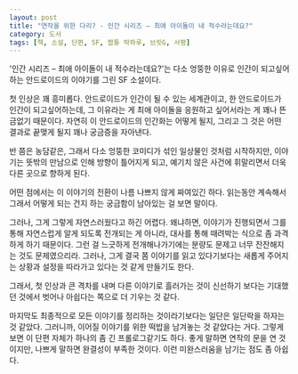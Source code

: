 ```yaml
---
layout: post
title: "연작을 위한 다리? - 인간 시리즈 – 최애 아이돌이 내 적수라는데요?"
category: 도서
tags: [책, 소설, 단편, SF, 짭퉁 박하루, 브릿G, 서평]
---
```


'인간 시리즈 – 최애 아이돌이 내 적수라는데요?'는
다소 엉뚱한 이유로 인간이 되고싶어하는 안드로이드의 이야기를 그린 SF 소설이다.

첫 인상은 꽤 흥미롭다.
안드로이드가 인간이 될 수 있는 세계관이고,
한 안드로이드가 인간이 되고싶어하는데,
그 이유라는 게 최애 아이돌을 응원하고 싶어서라는 게 꽤나 뜬금없기 때문이다.
자연히 이 안드로이드의 인간화는 어떻게 될지,
그리고 그 것은 어떤 결과로 끝맺게 될지 꽤나 궁금증을 자아낸다.

반 쯤은 농담같은, 그래서 다소 엉뚱한 코미디가 섞인 일상물인 것처럼 시작하지만,
이야기는 뜻밖의 만남으로 인해 방향이 틀어지게 되고,
예기치 않은 사건에 휘말리면서 더욱 다른 곳으로 향하게 된다.

어떤 점에서는 이 이야기의 전환이 나름 나쁘지 않게 짜여있긴 하다.
읽는동안 계속해서 그래서 어떻게 되는 건지 하는 궁금함이 남아있는 걸 보면 말이다.

그러나, 그게 그렇게 자연스러웠다고 하긴 어렵다.
왜냐하면, 이야기가 진행되면서 그를 통해 자연스럽게 알게 되도록 전개되는 게 아니라,
대사를 통해 때려박는 식으로 좀 과격하게 하기 때문이다.
그런 걸 느긋하게 전개해나가기에는 분량도 문제고 너무 잔잔해지는 것도 문제였으리라.
그러나, 그게 결국 쫌 이야기를 읽고 있다기보다는
새롭게 주어지는 상황과 설정을 따라가고 있다는 것 같게 만들기도 한다.

그래서, 첫 인상과 큰 격차를 내며 다른 이야기로 흘러가는 것이 신선하기 보다는
기대했던 것에서 벗어나 아쉽다는 쪽으로 더 기우는 것 같다.

마지막도 최종적으로 모든 이야기를 정리하는 것이라기보다는 일단은 일단락을 하자는 것 같았다.
그러니까, 이어질 이야기를 위한 떡밥을 남겨놓는 것 같았다는 거다.
그렇게 보면 이 단편 자체가 하나의 좀 긴 프롤로그같기도 하다.
좋게 말하면 연작의 문을 연 것이지만, 나쁘게 말하면 완결성이 부족한 것이다.
이런 미완스러움을 남기는 점도 좀 아쉽다.
